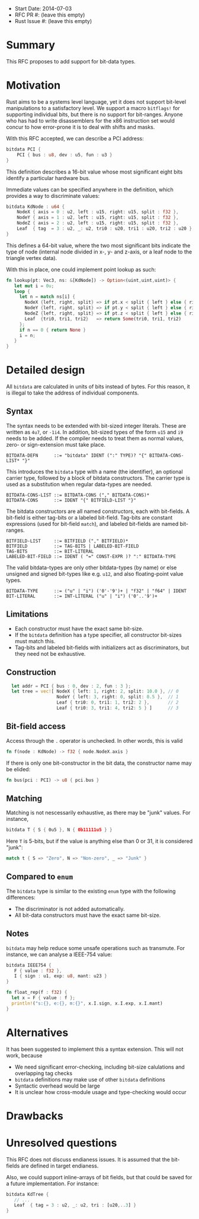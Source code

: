 - Start Date: 2014-07-03
- RFC PR #: (leave this empty)
- Rust Issue #: (leave this empty)

# Summary

This RFC proposes to add support for bit-data types.

# Motivation

Rust aims to be a systems level language, yet it does not support bit-level
manipulations to a satisfactory level. We support a macro `bitflags!` for
supporting individual bits, but there is no support for bit-ranges. Anyone
who has had to write disassemblers for the x86 instruction set would concur
to how error-prone it is to deal with shifts and masks.

With this RFC accepted, we can describe a PCI address:

```rust
bitdata PCI {
    PCI { bus : u8, dev : u5, fun : u3 }
}
```

This definition describes a 16-bit value whose most significant eight bits
identify a particular hardware bus.

Immediate values can be specified anywhere in the definition, which provides 
a way to discriminate values:

```rust
bitdata KdNode : u64 {
    NodeX { axis = 0 : u2, left : u15, right: u15, split : f32 },
    NodeY { axis = 1 : u2, left : u15, right: u15, split : f32 },
    NodeZ { axis = 2 : u2, left : u15, right: u15, split : f32 },
	Leaf  { tag  = 3 : u2, _: u2, tri0 : u20, tri1 : u20, tri2 : u20 }
}
```
This defines a 64-bit value, where the two most significant bits indicate 
the type of node (internal node divided in x-, y- and z-axis, or a leaf 
node to the triangle vertex data).

With this in place, one could implement point lookup as such:
```rust
fn lookup(pt: Vec3, ns: &[KdNode]) -> Option<(uint,uint,uint)> {
   let mut i = 0u;
   loop {
     let n = match ns[i] {
       NodeX {left, right, split} => if pt.x < split { left } else { right },
       NodeY {left, right, split} => if pt.y < split { left } else { right },
       NodeZ {left, right, split} => if pt.z < split { left } else { right },
       Leaf  {tri0, tri1, tri2}   => return Some(tri0, tri1, tri2)
     };
	 if n == 0 { return None }
     i = n;
   }
}
```

# Detailed design

All `bitdata` are calculated in units of bits instead of bytes. For this reason, 
it is illegal to take the address of individual components. 

## Syntax

The syntax needs to be extended with bit-sized integer literals. These are written
as `4u7`, or `-1i4`. In addition, bit-sized types of the form `u15` and `i9`
needs to be added. If the compiler needs to treat them as normal values,
zero- or sign-extension must take place.

```ebnf
BITDATA-DEFN      ::= "bitdata" IDENT (":" TYPE)? "{" BITDATA-CONS-LIST* "}"
```

This introduces the `bitdata` type with a name (the identifier), an optional
carrier type, followed by a block of bitdata constructors. The carrier type
is used as a substitution when regular data-types are needed. 

```ebnf
BITDATA-CONS-LIST ::= BITDATA-CONS ("," BITDATA-CONS)*
BITDATA-CONS      ::= IDENT "{" BITFIELD-LIST "}"
```

The bitdata constructors are all named constructors, each with bit-fields. A 
bit-field is either tag-bits or a labeled bit-field. Tag-bits are constant 
expressions (used for bit-field `match`), and labeled bit-fields are named
bit-ranges.

```ebnf
BITFIELD-LIST     ::= BITFIELD ("," BITFIELD)*
BITFIELD          ::= TAG-BITS | LABELED-BIT-FIELD
TAG-BITS          ::= BIT-LITERAL
LABELED-BIT-FIELD ::= IDENT ( "=" CONST-EXPR )? ":" BITDATA-TYPE
```

The valid bitdata-types are only other bitdata-types (by name) or else unsigned
and signed bit-types like e.g. `u12`, and also floating-point value types.

```ebnf
BITDATA-TYPE      ::= ("u" | "i") ('0'-'9')+ | "f32" | "f64" | IDENT
BIT-LITERAL       ::= INT-LITERAL ("u" | "i") ('0'..'9')+
```

## Limitations

* Each constructor must have the exact same bit-size. 
* If the `bitdata` definition has a type specifier, all constructor bit-sizes must match this.
* Tag-bits and labeled bit-fields with initializers act as discriminators, but they need
not be exhaustive.

## Construction

```rust
  let addr = PCI { bus : 0, dev : 2, fun : 3 };
  let tree = vec![ NodeX { left: 1, right: 2, split: 10.0 }, // 0
                   NodeY { left: 3, right: 0, split: 0.5 },  // 1
				   Leaf { tri0: 0, tri1: 1, tri2: 2 },       // 2
				   Leaf { tri0: 3, tri1: 4, tri2: 5 } ]      // 3
```

## Bit-field access

Access through the `.` operator is unchecked. In other words, this is valid

```rust
fn f(node : KdNode) -> f32 { node.NodeX.axis }
```

If there is only one bit-constructor in the bit data, the constructor name may
be elided:
```rust
fn bus(pci : PCI) -> u8 { pci.bus }
```

## Matching

Matching is not nescessarily exhaustive, as there may be "junk" values. For
instance, 
```rust
bitdata T { S { 0u5 }, N { 0b11111u5 } }
```
Here `T` is 5-bits, but if the value is anything else than 0 or 31, it is
considered "junk":
```rust
match t { S => "Zero", N => "Non-zero", _ => "Junk" }
```

## Compared to `enum`

The `bitdata` type is similar to the existing `enum` type with the following
differences: 

* The discriminator is not added automatically. 
* All bit-data constructors must have the exact same bit-size.

## Notes

`bitdata` may help reduce some unsafe operations such as transmute. For instance,
we can analyse a IEEE-754 value:

```rust
bitdata IEEE754 {
   F { value : f32 },
   I { sign : u1, exp: u8, mant: u23 }
}

fn float_rep(f : f32) {
  let x = F { value : f };
  println!("s:{}, e:{}, m:{}", x.I.sign, x.I.exp, x.I.mant)
}
```

# Alternatives

It has been suggested to implement this a syntax extension. This will not 
work, because

* We need significant error-checking, including bit-size calulations
and overlapping tag checks
* `bitdata` definitions may make use of other `bitdata` definitions
* Syntactic overhead would be large
* It is unclear how cross-module usage and type-checking would occur

# Drawbacks

# Unresolved questions

This RFC does not discuss endianess issues. It is assumed that the bit-fields
are defined in target endianess.

Also, we could support inline-arrays of bit fields, but that could be saved 
for a future implementation. For instance:
```rust
bitdata KdTree {
   // ...
   Leaf  { tag = 3 : u2, _: u2, tri : [u20,..3] }
}
```
